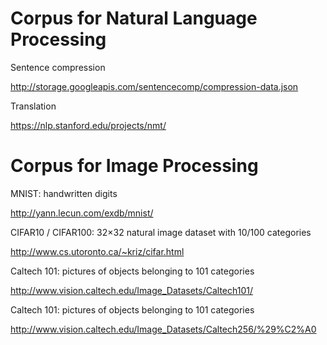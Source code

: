 # Corpus for Natural Language Processing

Sentence compression

http://storage.googleapis.com/sentencecomp/compression-data.json

Translation 

https://nlp.stanford.edu/projects/nmt/


# Corpus for Image Processing

MNIST: handwritten digits

http://yann.lecun.com/exdb/mnist/

CIFAR10 / CIFAR100: 32×32 natural image dataset with 10/100 categories

http://www.cs.utoronto.ca/~kriz/cifar.html

Caltech 101: pictures of objects belonging to 101 categories

http://www.vision.caltech.edu/Image_Datasets/Caltech101/

Caltech 101: pictures of objects belonging to 101 categories

http://www.vision.caltech.edu/Image_Datasets/Caltech256/%29%C2%A0









